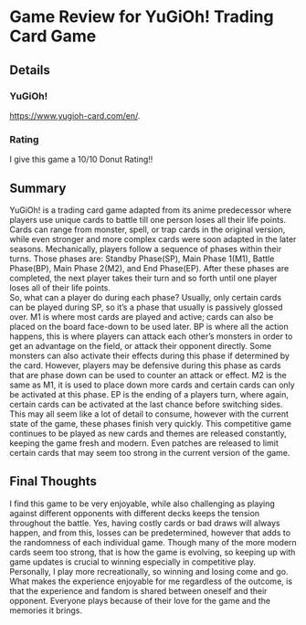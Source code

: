 # Game Review for YuGiOh! Trading Card Game

## Details

### YuGiOh!

https://www.yugioh-card.com/en/.

### Rating

I give this game a 10/10 Donut Rating!!

## Summary

YuGiOh! is a trading card game adapted from its anime predecessor where players use unique cards to battle till one person loses all their life points. Cards can range from monster, spell, or trap cards in the original version, while even stronger and more complex cards were soon adapted in the later seasons. Mechanically, players follow a sequence of phases within their turns. Those phases are: Standby Phase(SP), Main Phase 1(M1), Battle Phase(BP), Main Phase 2(M2), and End Phase(EP). After these phases are completed, the next player takes their turn and so forth until one player loses all of their life points.  
So, what can a player do during each phase? Usually, only certain cards can be played during SP, so it’s a phase that usually is passively glossed over. M1 is where most cards are played and active; cards can also be placed on the board face-down to be used later. BP is where all the action happens, this is where players can attack each other’s monsters in order to get an advantage on the field, or attack their opponent directly.  Some monsters can also activate their effects during this phase if determined by the card. However, players may be defensive during this phase as cards that are phase down can be used to counter an attack or effect. M2 is the same as M1, it is used to place down more cards and certain cards can only be activated at this phase. EP is the ending of a players turn, where again, certain cards can be activated at the last chance before switching sides. This may all seem like a lot of detail to consume, however with the current state of the game, these phases finish very quickly. 
This competitive game continues to be played as new cards and themes are released constantly, keeping the game fresh and modern. Even patches are released to limit certain cards that may seem too strong in the current version of the game. 


## Final Thoughts

I find this game to be very enjoyable, while also challenging as playing against different opponents with different decks keeps the tension throughout the battle. Yes, having costly cards or bad draws will always happen, and from this, losses can be predetermined, however that adds to the randomness of each individual game. Though many of the more modern cards seem too strong, that is how the game is evolving, so keeping up with game updates is crucial to winning especially in competitive play. Personally, I play more recreationally, so winning and losing come and go. What makes the experience enjoyable for me regardless of the outcome, is that the experience and fandom is shared between oneself and their opponent. Everyone plays because of their love for the game and the memories it brings. 

